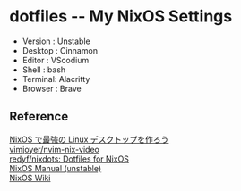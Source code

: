 # dotfiles -- My NixOS Settings

- Version : Unstable
- Desktop : Cinnamon
- Editor : VScodium
- Shell : bash
- Terminal: Alacritty
- Browser : Brave

## Reference

[NixOS で最強の Linux デスクトップを作ろう](https://zenn.dev/asa1984/articles/nixos-is-the-best)  
[vimjoyer/nvim-nix-video](https://github.com/vimjoyer/nvim-nix-video/tree/main)  
[redyf/nixdots: Dotfiles for NixOS](https://github.com/redyf/nixdots)  
[NixOS Manual (unstable)](https://nixos.org/manual/nixos/unstable/)  
[NixOS Wiki](https://nixos.wiki/wiki/Main_Page)
